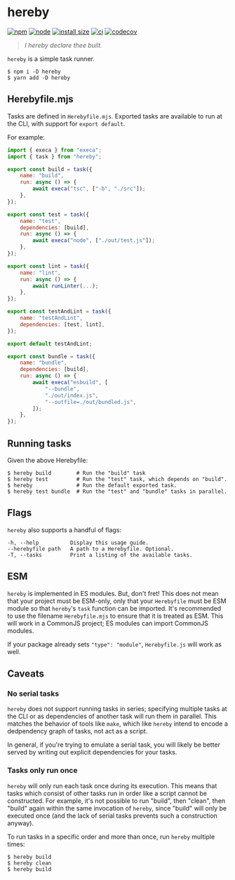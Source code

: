 # hereby

[![npm](https://img.shields.io/npm/v/hereby.svg)](https://npmjs.com/package/hereby)
[![node](https://img.shields.io/node/v/hereby.svg)](https://nodejs.org)
[![install size](https://packagephobia.com/badge?p=hereby)](https://packagephobia.com/result?p=hereby)
[![ci](https://github.com/jakebailey/hereby/actions/workflows/ci.yml/badge.svg)](https://github.com/jakebailey/hereby/actions/workflows/ci.yml)
[![codecov](https://codecov.io/gh/jakebailey/hereby/branch/main/graph/badge.svg?token=YL2Z1uk5dh)](https://codecov.io/gh/jakebailey/hereby)

> _I hereby declare thee built._

`hereby` is a simple task runner.

```
$ npm i -D hereby
$ yarn add -D hereby
```

## Herebyfile.mjs

Tasks are defined in `Herebyfile.mjs`. Exported tasks are available to run at
the CLI, with support for `export default`.

For example:

```js
import { execa } from "execa";
import { task } from "hereby";

export const build = task({
    name: "build",
    run: async () => {
        await execa("tsc", ["-b", "./src"]);
    },
});

export const test = task({
    name: "test",
    dependencies: [build],
    run: async () => {
        await execa("node", ["./out/test.js"]);
    },
});

export const lint = task({
    name: "lint",
    run: async () => {
        await runLinter(...);
    },
});

export const testAndLint = task({
    name: "testAndLint",
    dependencies: [test, lint],
});

export default testAndLint;

export const bundle = task({
    name: "bundle",
    dependencies: [build],
    run: async () => {
        await execa("esbuild", [
            "--bundle",
            "./out/index.js",
            "--outfile=./out/bundled.js",
        ]);
    },
});
```

## Running tasks

Given the above Herebyfile:

```
$ hereby build        # Run the "build" task
$ hereby test         # Run the "test" task, which depends on "build".
$ hereby              # Run the default exported task.
$ hereby test bundle  # Run the "test" and "bundle" tasks in parallel.
```

## Flags

`hereby` also supports a handful of flags:

```
-h, --help          Display this usage guide.
--herebyfile path   A path to a Herebyfile. Optional.
-T, --tasks         Print a listing of the available tasks.
```

## ESM

`hereby` is implemented in ES modules. But, don't fret! This does not mean that
your project must be ESM-only, only that your `Herebyfile` must be ESM module so
that `hereby`'s `task` function can be imported. It's recommended to use the
filename `Herebyfile.mjs` to ensure that it is treated as ESM. This will work in
a CommonJS project; ES modules can import CommonJS modules.

If your package already sets `"type": "module"`, `Herebyfile.js` will work as
well.

## Caveats

### No serial tasks

`hereby` does not support running tasks in series; specifying multiple tasks at
the CLI or as dependencies of another task will run them in parallel. This
matches the behavior of tools like `make`, which like `hereby` intend to encode
a dedpendency graph of tasks, not act as a script.

In general, if you're trying to emulate a serial task, you will likely be better
served by writing out explicit dependencies for your tasks.

### Tasks only run once

`hereby` will only run each task once during its execution. This means that
tasks which consist of other tasks run in order like a script cannot be
constructed. For example, it's not possible to run "build", then "clean", then
"build" again within the same invocation of `hereby`, since "build" will only be
executed once (and the lack of serial tasks prevents such a construction
anyway).

To run tasks in a specific order and more than once, run `hereby` multiple
times:

```
$ hereby build
$ hereby clean
$ hereby build
```
